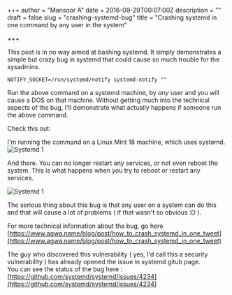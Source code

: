 +++
author = "Mansoor A"
date = 2016-09-29T00:07:00Z
description = ""
draft = false
slug = "crashing-systemd-bug"
title = "Crashing systemd in one command by any user in the system"

+++


This post is in no way aimed at bashing systemd. It simply demonstrates a simple but crazy bug in systemd that could cause so much trouble for the sysadmins.

```
NOTIFY_SOCKET=/run/systemd/notify systemd-notify ""
```

Run the above command on a systemd machine, by *any* user and you will cause a DOS on that machine. 
Without getting much into the technical aspects of the bug, I'll demonstrate what actually happens if someone run the above command.  

Check this out:

I'm running the command on a Linux Mint 18 machine, which uses systemd. 
![Systemd 1](https://cdn.esc.sh/jekyll/systemd/systemd-bug-1.jpg)

And there. You can no longer restart any services, or not even reboot the system. This is what happens when you try to reboot or restart any services.

![Systemd 1](https://cdn.esc.sh/jekyll/systemd/systemd-bug-2.jpg)

The serious thing about this bug is that any user on a system can do this and that will cause a lot of problems ( if that wasn't so obvious :D ). 

For more technical information about the bug, go here [https://www.agwa.name/blog/post/how_to_crash_systemd_in_one_tweet](https://www.agwa.name/blog/post/how_to_crash_systemd_in_one_tweet)

The guy who discovered this vulnerability ( yes, I'd call this a security vulnerability ) has already opened the issue in systemd gitub page.  
You can see the status of the bug here : [https://github.com/systemd/systemd/issues/4234](https://github.com/systemd/systemd/issues/4234)

